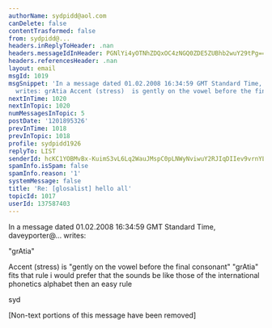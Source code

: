 ```yaml
---
authorName: sydpidd@aol.com
canDelete: false
contentTrasformed: false
from: sydpidd@...
headers.inReplyToHeader: .nan
headers.messageIdInHeader: PGNlYi4yOTNhZDQxOC4zNGQ0ZDE5ZUBhb2wuY29tPg==
headers.referencesHeader: .nan
layout: email
msgId: 1019
msgSnippet: 'In a message dated 01.02.2008 16:34:59 GMT Standard Time, daveyporter@talktalk.net
  writes: grAtia Accent (stress)  is gently on the vowel before the final'
nextInTime: 1020
nextInTopic: 1020
numMessagesInTopic: 5
postDate: '1201895326'
prevInTime: 1018
prevInTopic: 1018
profile: sydpidd1926
replyTo: LIST
senderId: hcKC1YOBMvBx-KuimS3vL6Lq2WauJMspC0pLNWyNviwuY2RJIqDIIev9vrnYLkAboTv2E57E
spamInfo.isSpam: false
spamInfo.reason: '1'
systemMessage: false
title: 'Re: [glosalist] hello all'
topicId: 1017
userId: 137587403
---
```


 
In a message dated 01.02.2008 16:34:59 GMT Standard Time,  
daveyporter@... writes:

"grAtia"  


Accent (stress)  is "gently on the vowel before the final  consonant"
"grAtia" fits that rule
i would prefer that the sounds be like  those of the international phonetics 
alphabet then an easy rule
 
syd



   


[Non-text portions of this message have been removed]


